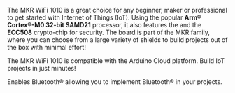 <FeatureDescription>

The MKR WiFi 1010 is a great choice for any beginner, maker or professional to get started with Internet of Things (IoT). Using the popular **Arm® Cortex®-M0 32-bit SAMD21** processor, it also features the and the **ECC508** crypto-chip for security. The board is part of the MKR family, where you can choose from a large variety of shields to build projects out of the box with minimal effort!

</FeatureDescription>

<FeatureList>

<Feature title="Arduino Cloud" image="wifi">
The MKR WiFi 1010 is compatible with the Arduino Cloud platform. Build IoT projects in just minutes!
<FeatureWrapper>
  <FeatureLink title="Go to Platform" url="https://app.arduino.cc/"/>
</FeatureWrapper>
</Feature>

<Feature title="Bluetooth®" image="bluetooth">

Enables Bluetooth® allowing you to implement Bluetooth® in your projects.
<FeatureWrapper>
<FeatureLink variant="primary" title="Documentation" url="/tutorials/mkr-wifi-1010/enabling-ble"/>
<FeatureLink variant="secondary" title="library" url="https://www.arduino.cc/reference/en/libraries/arduinoble/"/>
</FeatureWrapper>
</Feature>

</FeatureList>
